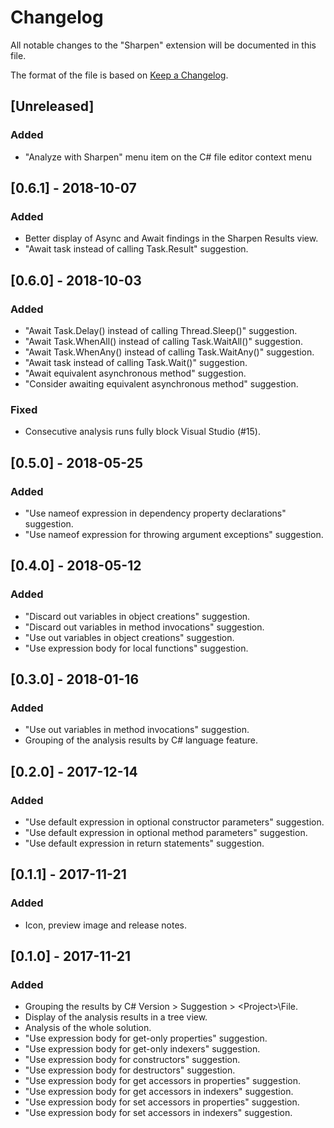 # Changelog
All notable changes to the "Sharpen" extension will be documented in this file.

The format of the file is based on [Keep a Changelog](http://keepachangelog.com/en/1.0.0/).

## [Unreleased]
### Added
- "Analyze with Sharpen" menu item on the C# file editor context menu

## [0.6.1] - 2018-10-07
### Added
- Better display of Async and Await findings in the Sharpen Results view.
- "Await task instead of calling Task.Result" suggestion.

## [0.6.0] - 2018-10-03
### Added
- "Await Task.Delay() instead of calling Thread.Sleep()" suggestion.
- "Await Task.WhenAll() instead of calling Task.WaitAll()" suggestion.
- "Await Task.WhenAny() instead of calling Task.WaitAny()" suggestion.
- "Await task instead of calling Task.Wait()" suggestion.
- "Await equivalent asynchronous method" suggestion.
- "Consider awaiting equivalent asynchronous method" suggestion.

### Fixed
- Consecutive analysis runs fully block Visual Studio (#15).

## [0.5.0] - 2018-05-25
### Added
- "Use nameof expression in dependency property declarations" suggestion.
- "Use nameof expression for throwing argument exceptions" suggestion.

## [0.4.0] - 2018-05-12
### Added
- "Discard out variables in object creations" suggestion.
- "Discard out variables in method invocations" suggestion.
- "Use out variables in object creations" suggestion.
- "Use expression body for local functions" suggestion.

## [0.3.0] - 2018-01-16
### Added
- "Use out variables in method invocations" suggestion.
- Grouping of the analysis results by C# language feature.

## [0.2.0] - 2017-12-14
### Added
- "Use default expression in optional constructor parameters" suggestion.
- "Use default expression in optional method parameters" suggestion.
- "Use default expression in return statements" suggestion.

## [0.1.1] - 2017-11-21
### Added
- Icon, preview image and release notes.

## [0.1.0] - 2017-11-21
### Added
- Grouping the results by C# Version > Suggestion > &lt;Project&gt;\File.
- Display of the analysis results in a tree view.
- Analysis of the whole solution.
- "Use expression body for get-only properties" suggestion.
- "Use expression body for get-only indexers" suggestion.
- "Use expression body for constructors" suggestion.
- "Use expression body for destructors" suggestion.
- "Use expression body for get accessors in properties" suggestion.
- "Use expression body for get accessors in indexers" suggestion.
- "Use expression body for set accessors in properties" suggestion.
- "Use expression body for set accessors in indexers" suggestion.